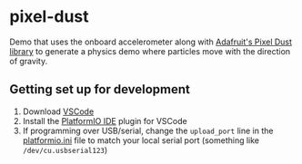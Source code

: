 # pixel-dust

Demo that uses the onboard accelerometer along with [Adafruit's Pixel Dust library](https://github.com/adafruit/Adafruit_PixelDust) to generate a physics demo where particles move with the direction of gravity.

## Getting set up for development

1. Download [VSCode](https://code.visualstudio.com/)
1. Install the [PlatformIO IDE](http://docs.platformio.org/en/latest/ide/vscode.html) plugin for VSCode
1. If programming over USB/serial, change the `upload_port` line in the [platformio.ini](https://github.com/johnboiles/EspHeart/blob/master/platformio.ini) file to match your local serial port (something like `/dev/cu.usbserial123`)
